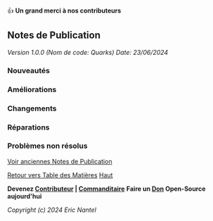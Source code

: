 
👍 **Un grand merci à nos contributeurs**

## Notes de Publication <a name="top"></a>
*Version 1.0.0 (Nom de code: Quarks)*
*Date: 23/06/2024*

### Nouveautés
### Améliorations
### Changements
### Réparations
### Problèmes non résolus

[Voir anciennes Notes de Publication](/docs/catalog/fr/catalog-fr.md#toutes-les-notes-de-publication)

[Retour vers Table des Matières](/docs/v1.0.0/fr/toc-fr.md)
[Haut](#top)

**Devenez [Contributeur](/docs/contrib/fr/contrib-fr.md) | [Commanditaire](/docs/sponsors/fr/sponsors-fr.md)**
**Faire un [Don](/docs/donations/fr/donations-fr.md) Open-Source aujourd'hui**

*Copyright (c) 2024 Eric Nantel*